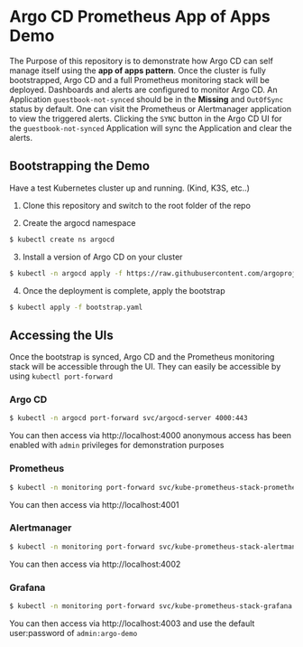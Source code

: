 # Argo CD Prometheus App of Apps Demo
The Purpose of this repository is to demonstrate how Argo CD can self manage itself using the **app of apps pattern**. Once the cluster is fully bootstrapped, Argo CD and a full Prometheus monitoring stack will be deployed. Dashboards and alerts are configured to monitor Argo CD. An Application `guestbook-not-synced` should be in the **Missing** and `OutOfSync` status by default. One can visit the Prometheus or Alertmanager application to view the triggered alerts.  Clicking the `SYNC` button in the Argo CD UI for the `guestbook-not-synced` Application will sync the Application and clear the alerts.  

## Bootstrapping the Demo
Have a test Kubernetes cluster up and running. (Kind, K3S, etc..)

1. Clone this repository and switch to the root folder of the repo

2. Create the argocd namespace
```bash
$ kubectl create ns argocd
```
3. Install a version of Argo CD on your cluster
```bash
$ kubectl -n argocd apply -f https://raw.githubusercontent.com/argoproj/argo-cd/release-2.6/manifests/install.yaml
 ```
4. Once the deployment is complete, apply the bootstrap
```bash
$ kubectl apply -f bootstrap.yaml
```

## Accessing the UIs
Once the bootstrap is synced, Argo CD and the Prometheus monitoring stack will be accessible through the UI. They can easily be accessible by using `kubectl port-forward`

### Argo CD
```bash
$ kubectl -n argocd port-forward svc/argocd-server 4000:443
```
You can then access via http://localhost:4000 anonymous access has been enabled with `admin` privileges for demonstration purposes

### Prometheus
```bash
$ kubectl -n monitoring port-forward svc/kube-prometheus-stack-prometheus 4001:9090
```
You can then access via http://localhost:4001

### Alertmanager
```bash
$ kubectl -n monitoring port-forward svc/kube-prometheus-stack-alertmanager 4002:9093
```
You can then access via http://localhost:4002

### Grafana
```bash
$ kubectl -n monitoring port-forward svc/kube-prometheus-stack-grafana 4003:80
```
You can then access via http://localhost:4003 and use the default user:password of `admin:argo-demo`
